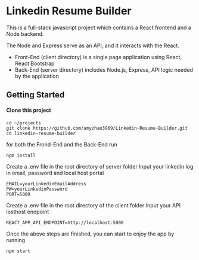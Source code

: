 # Linkedin Resume Builder

This is a full-stack javascript project which contains a React frontend and a Node backend. 

The Node and Express serve as an API, and it interacts with the React. 

* Front-End (client directory) is a single page application using React, React Bootstrap
* Back-End (server directory) includes Node.js, Express, API logic needed by the application

## Getting Started
#### Clone this project
```
cd ~/projects
git clone https://github.com/amyzhao3969/Linkedin-Resume-Builder.git
cd linkedin-resume-builder
```

for both the Frond-End and the Back-End run
```
npm install
```

Create a .env file in the root directory of server folder
Input your linkedin log in email, password and local host portal 
```
EMAIL=yourLinkedinEmailAddress
PW=yourLinkedinPassword
PORT=5000
```

Create a .env file in the root directory of the client folder
Input your API losthost endpoint
```
REACT_APP_API_ENDPOINT=http://localhost:5000
```

Once the above steps are finished, you can start to enjoy the app by running
```
npm start
```


